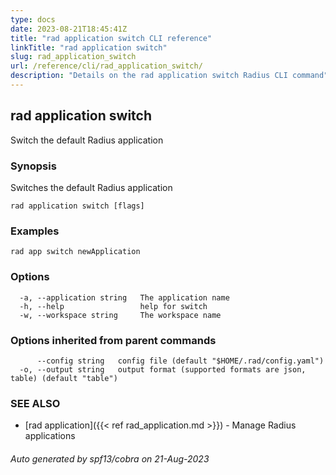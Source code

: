 ```yaml
---
type: docs
date: 2023-08-21T18:45:41Z
title: "rad application switch CLI reference"
linkTitle: "rad application switch"
slug: rad_application_switch
url: /reference/cli/rad_application_switch/
description: "Details on the rad application switch Radius CLI command"
---
```

## rad application switch

Switch the default Radius application

### Synopsis

Switches the default Radius application

```
rad application switch [flags]
```

### Examples

```
rad app switch newApplication
```

### Options

```
  -a, --application string   The application name
  -h, --help                 help for switch
  -w, --workspace string     The workspace name
```

### Options inherited from parent commands

```
      --config string   config file (default "$HOME/.rad/config.yaml")
  -o, --output string   output format (supported formats are json, table) (default "table")
```

### SEE ALSO

* [rad application]({{< ref rad_application.md >}})	 - Manage Radius applications

###### Auto generated by spf13/cobra on 21-Aug-2023
